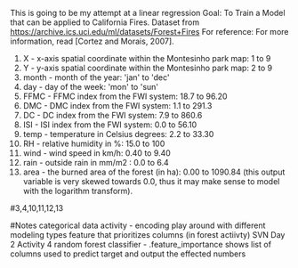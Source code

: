 This is going to be my attempt at a linear regression 
Goal: To Train a Model that can be applied to California Fires. 
Dataset from https://archive.ics.uci.edu/ml/datasets/Forest+Fires
For reference: For more information, read [Cortez and Morais, 2007].
1. X - x-axis spatial coordinate within the Montesinho park map: 1 to 9
2. Y - y-axis spatial coordinate within the Montesinho park map: 2 to 9
3. month - month of the year: 'jan' to 'dec'
4. day - day of the week: 'mon' to 'sun'
5. FFMC - FFMC index from the FWI system: 18.7 to 96.20
6. DMC - DMC index from the FWI system: 1.1 to 291.3
7. DC - DC index from the FWI system: 7.9 to 860.6
8. ISI - ISI index from the FWI system: 0.0 to 56.10
9. temp - temperature in Celsius degrees: 2.2 to 33.30
10. RH - relative humidity in %: 15.0 to 100
11. wind - wind speed in km/h: 0.40 to 9.40
12. rain - outside rain in mm/m2 : 0.0 to 6.4
13. area - the burned area of the forest (in ha): 0.00 to 1090.84
(this output variable is very skewed towards 0.0, thus it may make
sense to model with the logarithm transform).



#3,4,10,11,12,13

#Notes 
categorical data activity - encoding 
play around with different modeling types
feature that prioritizes columns (in forest actiivty) SVN 
Day 2 Activity 4 
random forest classifier - .feature_importance 
shows list of columns used to predict target and output the effected numbers 

